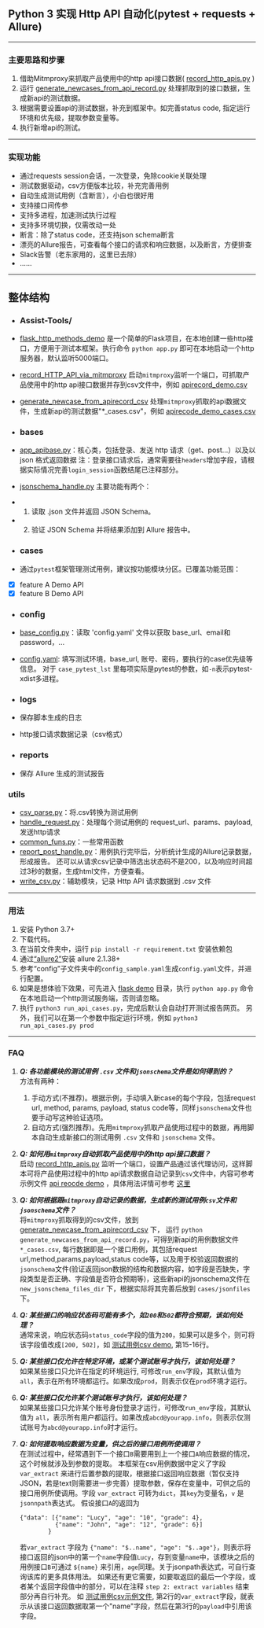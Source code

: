 ## Python 3 实现 Http API 自动化(pytest + requests + Allure)

---
### 主要思路和步骤
1. 借助Mitmproxy来抓取产品使用中的http api接口数据( [record_http_apis.py](./Assist-Tools/record_HTTP_API_via_mitmproxy/record_http_apis.py) )
2. 运行 [generate_newcases_from_api_record.py](./Assist-Tools/generate_newcase_from_apirecord_csv/generate_newcases_from_api_record.py) 处理抓取到的接口数据，生成新api的测试数据。
3. 根据需要设置api的测试数据，补充到框架中。如完善status code, 指定运行环境和优先级，提取参数变量等。
4. 执行新增api的测试。  
---
### 实现功能
- 通过requests session会话，一次登录，免除cookie关联处理
- 测试数据驱动，csv方便版本比较，补充完善用例
- 自动生成测试用例（含断言），小白也很好用
- 支持接口间传参
- 支持多进程，加速测试执行过程
- 支持多环境切换，仅需改动一处
- 断言：除了status code，还支持json schema断言
- 漂亮的Allure报告，可查看每个接口的请求和响应数据，以及断言，方便排查
- Slack告警（老东家用的，这里已去除）
- ......

---
## 整体结构
- ### Assist-Tools/
- [flask_http_methods_demo](Assist-Tools/flask_http_server_demo) 是一个简单的Flask项目，在本地创建一些http接口，方便用于测试本框架。执行命令 `python app.py` 即可在本地启动一个http服务器，默认监听5000端口。
- [record_HTTP_API_via_mitmproxy](Assist-Tools/record_HTTP_API_via_mitmproxy)  启动`mitmproxy`监听一个端口，可抓取产品使用中的http api接口数据并存到csv文件中，例如 [apirecord_demo.csv](./Assist-Tools/record_HTTP_API_via_mitmproxy/apirecord_dir/apirecode_demo.csv) 
- [generate_newcase_from_apirecord_csv](Assist-Tools/generate_newcase_from_apirecord_csv) 处理`mitmproxy`抓取的api数据文件，生成新api的测试数据"*_cases.csv"，例如 [apirecode_demo_cases.csv](./Assist-Tools/generate_newcase_from_apirecord_csv/apirecode_demo_cases.csv)

- ### bases
- [app_apibase.py](bases/app_apibase.py)：核心类，包括登录、发送 http 请求（get、post...）以及以 json 格式返回数据
  注：登录接口请求后，通常需要往`headers`增加字段，请根据实际情况完善`login_session`函数结尾已注释部分。  
- [jsonschema_handle.py](bases/jsonschema_handle.py) 主要功能有两个：
- 1. 读取 .json 文件并返回 JSON Schema。
- 2. 验证 JSON Schema 并将结果添加到 Allure 报告中。

- ### cases
- 通过```pytest```框架管理测试用例，建议按功能模块分区。已覆盖功能范围：
- [x] feature A Demo API
- [x] feature B Demo API

- ### config
- [base_config.py](config/base_config.py)：读取 'config.yaml' 文件以获取 base_url、email和password，...
- [config.yaml](config/config.yaml): 填写测试环境，base_url, 账号、密码，要执行的case优先级等信息。
对于 `case_pytest_lst` 里每项实际是pytest的参数，如`-n`表示pytest-xdist多进程。

- ### logs
- 保存脚本生成的日志
- http接口请求数据记录（csv格式）

- ### reports
- 保存 Allure 生成的测试报告

### utils
- [csv_parse.py](utils/csv_parse.py)：将.csv转换为测试用例
- [handle_request.py](utils/handle_request.py)：处理每个测试用例的 request_url、params、payload, 发送http请求
- [common_funs.py](utils/common_funs.py)：一些常用函数
- [report_post_handle.py](utils/report_post_handle.py)：用例执行完毕后，分析统计生成的Allure记录数据，形成报告。
  还可以从请求csv记录中筛选出状态码不是200，以及响应时间超过3秒的数据，生成html文件，方便查看。
- [write_csv.py](utils/write_csv.py)：辅助模块，记录 Http API 请求数据到 .csv 文件  
---
### 用法
1. 安装 Python 3.7+
2. 下载代码。
3. 在当前文件夹中，运行 `pip install -r requirement.txt` 安装依赖包
4. 通过[“allure2”](https://github.com/allure-framework/allure2)安装 allure 2.1.38+
5. 参考“config”子文件夹中的`config_sample.yaml`生成`config.yaml`文件，并进行配置。 
6. 如果是想体验下效果，可先进入 [flask demo](Assist-Tools/flask_http_server_demo) 目录，执行 `python app.py` 命令在本地启动一个http测试服务端，否则请忽略。 
7. 执行 `python3 run_api_cases.py`，完成后默认会自动打开测试报告网页。 
   另外，我们可以在第一个参数中指定运行环境，例如 `python3 run_api_cases.py prod`

---
### FAQ
1. ***Q: 各功能模块的测试用例 `.csv` 文件和`jsonschema`文件是如何得到的？***  
  方法有两种：
   1. 手动方式(不推荐)。根据示例，手动填入新case的每个字段，包括request url, method, params, payload, status code等，同样`jsonschema`文件也要手动写这种验证选项。
   2. 自动方式(强烈推荐)。先用`mitmproxy`抓取产品使用过程中的数据，再用脚本自动生成新接口的测试用例 `.csv` 文件和 `jsonschema` 文件。
   

2. ***Q: 如何用`mitmproxy`自动抓取产品使用中的http api接口数据？***  
  启动 [record_http_apis.py](./Assist-Tools/record_HTTP_API_via_mitmproxy/record_http_apis.py) 监听一个端口，设置产品通过该代理访问，这样脚本可将产品使用过程中的http api请求数据自动记录到`csv`文件中，内容可参考示例文件 [api reocde demo](Assist-Tools\record_HTTP_API_via_mitmproxy\apirecord_dir\apirecode_demo.csv)  ，具体用法详情可参考 [这里](.\Assist-Tools\record_HTTP_API_via_mitmproxy\README.md)  


3. ***Q: 如何根据跟`mitmproxy`自动记录的数据，生成新的测试用例`csv`文件和`jsonschema`文件？***  
  将`mitmproxy`抓取得到的csv文件，放到 [generate_newcase_from_apirecord_csv](./Assist-Tools/generate_newcase_from_apirecord_csv/) 下， 运行 `python generate_newcases_from_api_record.py`，可得到新api的用例数据文件 `*_cases.csv`, 每行数据即是一个接口用例，其包括request url,method,params,payload,status code等，以及用于校验返回数据的`jsonschema`文件(验证返回json数据的结构和数据内容，如字段是否缺失，字段类型是否正确、字段值是否符合预期等)，这些新api的jsonschema文件在 `new_jsonschema_files_dir` 下，根据实际将其完善后放到 `cases/jsonfiles` 下。  


4. ***Q: 某些接口的响应状态码可能有多个，如`200`和`502`都符合预期，该如何处理？***  
  通常来说，响应状态码`status_code`字段的值为`200`，如果可以是多个，则可将该字段值改成`[200, 502]`，如 [测试用例csv demo](cases/01_feature_A/01_feature_a1.csv), 第15-16行。  


5. ***Q: 某些接口仅允许在特定环境，或某个测试账号才执行，该如何处理？***  
  如果某些接口只允许在指定的环境运行, 可修改`run_env`字段，其默认值为 `all`，表示在所有环境都运行。如果改成`prod`，则表示仅在`prod`环境才运行。  


6. ***Q: 某些接口仅允许某个测试账号才执行，该如何处理？***  
  如果某些接口只允许某个账号身份登录才运行，可修改`run_env`字段，其默认值为 `all`，表示所有用户都运行。如果改成`abcd@yourapp.info`，则表示仅测试账号为`abcd@yourapp.info`时才运行。  


7. ***Q: 如何提取响应数据为变量，供之后的接口用例所使调用？***  
  在测试过程中，经常遇到下一个接口`B`需要用到上一个接口`A`响应数据的情况，这个时候就涉及到参数的提取。
  本框架在csv用例数据中定义了字段 `var_extract` 来进行后置参数的提取，根据接口返回响应数据（暂仅支持JSON，若是text则需要进一步完善）提取参数，保存在变量中，可供之后的接口用例所使调用。字段 `var_extract` 可转为`dict`，其`key`为变量名，`v` 是`jsonnpath`表达式。
  假设接口`A`的返回为
    ```
    {"data": [{"name": "Lucy", "age": "10", "grade": 4}, 
              {"name": "John", "age": "12", "grade": 6}]
            }
    ```
    若`var_extract` 字段为 `{"name": "$..name", "age": "$..age"}`，则表示将接口返回的json中的第一个`name`字段值`Lucy`，存到变量`name`中，该模块之后的用例接口`B`可通过 `${name}` 来引用，`age`同理。关于jsonpath表达式，可自行查询该库的更多具体用法。
    如果还有更它需要，如要取返回的最后一个字段，或者某个返回字段值中的部分，可以在注释 `step 2: extract variables` 结束部分再自行补充。
    如 [测试用例csv示例文件](cases/01_feature_A/01_feature_a1.csv), 第2行的`var_extract`字段，就表示从该接口返回数据取第一个"name"字段，然后在第3行的`payload`中引用该字段。   
